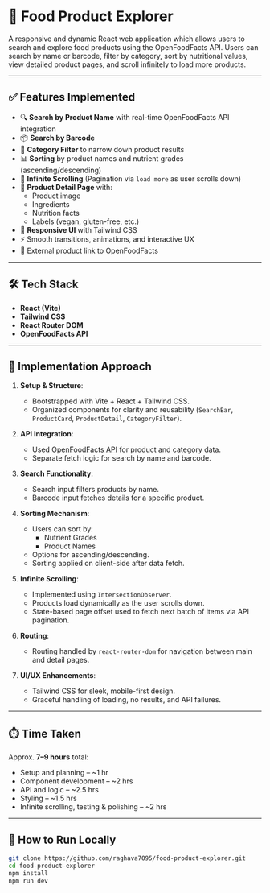 # 🥫 Food Product Explorer

A responsive and dynamic React web application which allows users to search and explore food products using the OpenFoodFacts API. Users can search by name or barcode, filter by category, sort by nutritional values, view detailed product pages, and scroll infinitely to load more products.

---

## ✅ Features Implemented

- 🔍 **Search by Product Name** with real-time OpenFoodFacts API integration
- 📦 **Search by Barcode**
- 🧠 **Category Filter** to narrow down product results
- 📊 **Sorting** by product names and nutrient grades (ascending/descending)
- 🔁 **Infinite Scrolling** (Pagination via `load more` as user scrolls down)
- 📄 **Product Detail Page** with:
  - Product image
  - Ingredients
  - Nutrition facts
  - Labels (vegan, gluten-free, etc.)
- 🎨 **Responsive UI** with Tailwind CSS
- ⚡ Smooth transitions, animations, and interactive UX
- 🔗 External product link to OpenFoodFacts

---

## 🛠️ Tech Stack

- **React (Vite)**
- **Tailwind CSS**
- **React Router DOM**
- **OpenFoodFacts API**

---

## 🧠 Implementation Approach

1. **Setup & Structure**:
   - Bootstrapped with Vite + React + Tailwind CSS.
   - Organized components for clarity and reusability (`SearchBar`, `ProductCard`, `ProductDetail`, `CategoryFilter`).

2. **API Integration**:
   - Used [OpenFoodFacts API](https://world.openfoodfacts.org/) for product and category data.
   - Separate fetch logic for search by name and barcode.

3. **Search Functionality**:
   - Search input filters products by name.
   - Barcode input fetches details for a specific product.

4. **Sorting Mechanism**:
   - Users can sort by:
     - Nutrient Grades
     - Product Names
   - Options for ascending/descending.
   - Sorting applied on client-side after data fetch.

5. **Infinite Scrolling**:
   - Implemented using `IntersectionObserver`.
   - Products load dynamically as the user scrolls down.
   - State-based page offset used to fetch next batch of items via API pagination.

6. **Routing**:
   - Routing handled by `react-router-dom` for navigation between main and detail pages.

7. **UI/UX Enhancements**:
   - Tailwind CSS for sleek, mobile-first design.
   - Graceful handling of loading, no results, and API failures.

---

## ⏱️ Time Taken

Approx. **7–9 hours** total:
- Setup and planning – ~1 hr  
- Component development – ~2 hrs  
- API and logic – ~2.5 hrs  
- Styling – ~1.5 hrs  
- Infinite scrolling, testing & polishing – ~2 hrs  

---

## 🚀 How to Run Locally

```bash
git clone https://github.com/raghava7095/food-product-explorer.git
cd food-product-explorer
npm install
npm run dev
